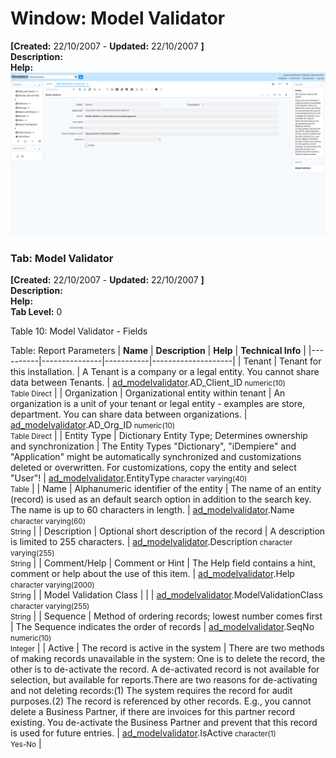 # Window: Model Validator

**[Created:** 22/10/2007 - **Updated:** 22/10/2007 **]**  
**Description:**   
**Help:**   
![](/img/docs/manual/ModelValidator-Window_iDempiere_v12.0.0.png)

### Tab: Model Validator

**[Created:** 22/10/2007 - **Updated:** 22/10/2007 **]**   
**Description:**   
**Help:**   
**Tab Level:** 0

Table 10: Model Validator - Fields 

Table: Report Parameters
| **Name** | **Description** | **Help** | **Technical Info** |
|----------|---------------|-----------|--------------------|
| Tenant | Tenant for this installation. | A Tenant is a company or a legal entity. You cannot share data between Tenants. | [ad_modelvalidator](https://idempiere-schemaspy.muriloht.com/adempiere/tables/ad_modelvalidator.html).AD_Client_ID<small> numeric(10) <br/> Table Direct</small> | 
| Organization | Organizational entity within tenant | An organization is a unit of your tenant or legal entity - examples are store, department. You can share data between organizations. | [ad_modelvalidator](https://idempiere-schemaspy.muriloht.com/adempiere/tables/ad_modelvalidator.html).AD_Org_ID<small> numeric(10) <br/> Table Direct</small> | 
| Entity Type | Dictionary Entity Type; Determines ownership and synchronization | The Entity Types &quot;Dictionary&quot;, &quot;iDempiere&quot; and &quot;Application&quot; might be automatically synchronized and customizations deleted or overwritten.  For customizations, copy the entity and select &quot;User&quot;! | [ad_modelvalidator](https://idempiere-schemaspy.muriloht.com/adempiere/tables/ad_modelvalidator.html).EntityType<small> character varying(40) <br/> Table</small> | 
| Name | Alphanumeric identifier of the entity | The name of an entity (record) is used as an default search option in addition to the search key. The name is up to 60 characters in length. | [ad_modelvalidator](https://idempiere-schemaspy.muriloht.com/adempiere/tables/ad_modelvalidator.html).Name<small> character varying(60) <br/> String</small> | 
| Description | Optional short description of the record | A description is limited to 255 characters. | [ad_modelvalidator](https://idempiere-schemaspy.muriloht.com/adempiere/tables/ad_modelvalidator.html).Description<small> character varying(255) <br/> String</small> | 
| Comment/Help | Comment or Hint | The Help field contains a hint, comment or help about the use of this item. | [ad_modelvalidator](https://idempiere-schemaspy.muriloht.com/adempiere/tables/ad_modelvalidator.html).Help<small> character varying(2000) <br/> String</small> | 
| Model Validation Class |  |  | [ad_modelvalidator](https://idempiere-schemaspy.muriloht.com/adempiere/tables/ad_modelvalidator.html).ModelValidationClass<small> character varying(255) <br/> String</small> | 
| Sequence | Method of ordering records; lowest number comes first | The Sequence indicates the order of records | [ad_modelvalidator](https://idempiere-schemaspy.muriloht.com/adempiere/tables/ad_modelvalidator.html).SeqNo<small> numeric(10) <br/> Integer</small> | 
| Active | The record is active in the system | There are two methods of making records unavailable in the system: One is to delete the record, the other is to de-activate the record. A de-activated record is not available for selection, but available for reports.There are two reasons for de-activating and not deleting records:(1) The system requires the record for audit purposes.(2) The record is referenced by other records. E.g., you cannot delete a Business Partner, if there are invoices for this partner record existing. You de-activate the Business Partner and prevent that this record is used for future entries. | [ad_modelvalidator](https://idempiere-schemaspy.muriloht.com/adempiere/tables/ad_modelvalidator.html).IsActive<small> character(1) <br/> Yes-No</small> | 


